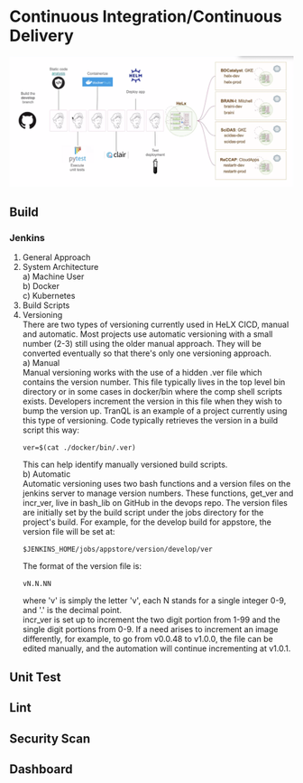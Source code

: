 # Continuous Integration/Continuous Delivery


![HeLX CICD Pipeline](images/CICD_pipeline.png "HeLX CICD Pipeline")

##
## Build

### Jenkins
1) General Approach
2) System Architecture\
    a) Machine User\
    b) Docker\
    c) Kubernetes
3) Build Scripts
4) Versioning\
There are two types of versioning currently used in HeLX CICD, manual and automatic. Most projects use automatic versioning with a small number (2-3) still using the older manual approach. They will be converted eventually so that there's only one versioning approach.\
    a) Manual\
    Manual versioning works with the use of a hidden .ver file which contains the version number. This file typically lives in the top level bin directory or in some cases in docker/bin where the comp shell scripts exists. Developers increment the version in this file when they wish to bump the version up. TranQL is an example of a project currently using this type of versioning. Code typically retrieves the version in a build script this way:
    ```````````````````````````````
    ver=$(cat ./docker/bin/.ver)
    ```````````````````````````````
    This can help identify manually versioned build scripts.\
    b) Automatic\
    Automatic versioning uses two bash functions and a version files on the jenkins server to manage version numbers. These functions, get_ver and incr_ver, live in bash_lib on GitHub in the devops repo. The version files are initially set by the build script under the jobs directory for the project's build. For example, for the develop build for appstore, the version file will be set at:
    `````````````````````````````````````````````````
    $JENKINS_HOME/jobs/appstore/version/develop/ver
    `````````````````````````````````````````````````
    The format of the version file is:
    `````````````````````````````````````````````````
    vN.N.NN
    `````````````````````````````````````````````````
    where 'v' is simply the letter 'v', each N stands for a single integer 0-9, and '.' is the decimal point.\
    incr_ver is set up to increment the two digit portion from 1-99 and the single digit portions from 0-9. If a need arises to increment an image differently, for example, to go from v0.0.48 to v1.0.0, the file can be edited manually, and the automation will continue incrementing at v1.0.1.

## Unit Test

## Lint

## Security Scan

## Dashboard
